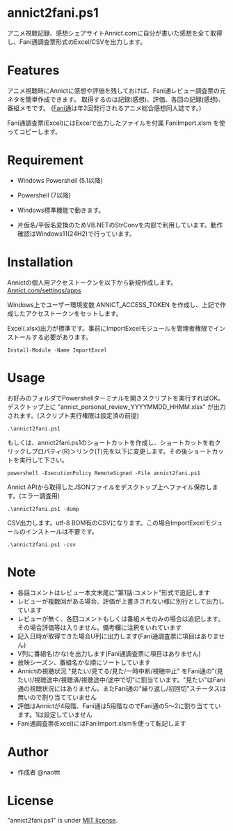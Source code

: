 # annict2fani.ps1
アニメ視聴記録、感想シェアサイトAnnict.comに自分が書いた感想を全て取得し、Fani通調査票形式のExcel/CSVを出力します。

# Features
アニメ視聴時にAnnictに感想や評価を残しておけば、Fani通レビュー調査票の元ネタを簡単作成できます。
取得するのは記録(感想)、評価、各回の記録(感想)、番組メモです。
([Fani通](https://x.com/fanitu)は年2回発行されるアニメ総合感想同人誌です。)

Fani通調査票(Excel)にはExcelで出力したファイルを付属 FaniImport.xlsm を使ってコピーします。

# Requirement
* Windows Powershell (5.1以降)
* Powershell (7以降)

* Windows標準機能で動きます。
* 片仮名/平仮名変換のためVB.NETのStrConvを内部で利用しています。動作確認はWindows11(24H2)で行っています。

# Installation
Annictの個人用アクセストークンを以下から新規作成します。
[Annict.com/settings/apps](https://annict.com/settings/apps)

Windows上でユーザー環境変数 ANNICT_ACCESS_TOKEN を作成し、上記で作成したアクセストークンをセットします。

Excel(.xlsx)出力が標準です。事前にImportExcelモジュールを管理者権限でインストールする必要があります。
```
Install-Module -Name ImportExcel
```

# Usage
お好みのフォルダでPowershellターミナルを開きスクリプトを実行すればOK。デスクトップ上に "annict_personal_review_YYYYMMDD_HHMM.xlsx" が出力されます。(スクリプト実行権限は設定済の前提)
```
.\annict2fani.ps1
```
もしくは、annict2fani.ps1のショートカットを作成し、ショートカットを右クリックしプロパティ(R)＞リンク(T)先を以下に変更します。その後ショートカットを実行して下さい。
```
powershell -ExecutionPolicy RemoteSigned -File annict2fani.ps1
```
Annict APIから取得したJSONファイルをデスクトップ上へファイル保存します。(エラー調査用)
```
.\annict2fani.ps1 -dump
```
CSV出力します。utf-8 BOM有のCSVになります。この場合ImportExcelモジュールのインストールは不要です。
```
.\annict2fani.ps1 -csv
```

# Note
* 各話コメントはレビュー本文末尾に"第1話:コメント"形式で追記します
* レビューが複数回がある場合、評価が上書きされない様に別行として出力しています
* レビューが無く、各回コメントもしくは番組メモのみの場合は追記します。その場合評価等は入りません。備考欄に注釈をいれています
* 記入日時が取得できた場合U列に出力します(Fani通調査票に項目はありません)
* V列に番組名(かな)を出力します(Fani通調査票に項目はありません)
* 放映シーズン、番組名かな順にソートしています
* Annictの視聴状況 "見たい/見てる/見た/一時中断/視聴中止" をFani通の"(見たい)/視聴途中/視聴済/視聴途中/途中で切"に割当ています。"見たい"はFani通の視聴状況にはありません。またFani通の"繰り返し/初回切"ステータスは無いので割り当てていません
* 評価はAnnictが4段階、Fani通は5段階なのでFani通の5～2に割り当てています。1は設定していません
* Fani通調査票(Excel)にはFaniImport.xlsmを使って転記します

# Author
* 作成者 @naottt

# License
"annict2fani.ps1" is under [MIT license](https://en.wikipedia.org/wiki/MIT_License).
